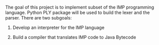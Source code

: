 The goal of this project is to implement subset of the IMP programming language. Python PLY package will be used to build the lexer and the parser. There are two subgoals: 

1. Develop an interpreter for the IMP language

2. Build a compiler that translates IMP code to Java Bytecode
